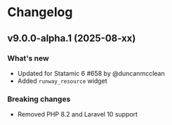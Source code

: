 # Changelog

## v9.0.0-alpha.1 (2025-08-xx)

### What's new
- Updated for Statamic 6 #658 by @duncanmcclean
- Added `runway_resource` widget

### Breaking changes
- Removed PHP 8.2 and Laravel 10 support
